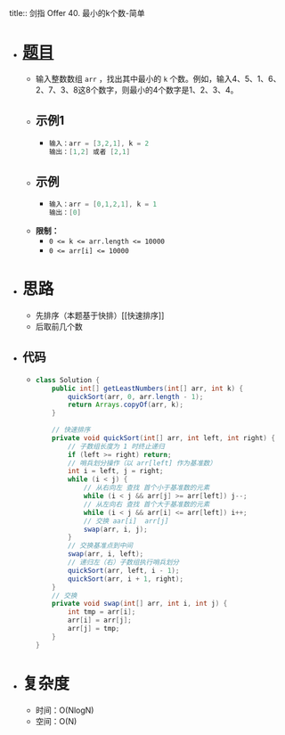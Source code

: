 title:: 剑指 Offer 40. 最小的k个数-简单

- # [题目](https://leetcode.cn/problems/zui-xiao-de-kge-shu-lcof/)
	- 输入整数数组 `arr` ，找出其中最小的 `k` 个数。例如，输入4、5、1、6、2、7、3、8这8个数字，则最小的4个数字是1、2、3、4。
	- ## 示例1
		- ```java
		  输入：arr = [3,2,1], k = 2
		  输出：[1,2] 或者 [2,1]
		  ```
	- ## 示例
		- ```java
		  输入：arr = [0,1,2,1], k = 1
		  输出：[0]
		  ```
	- **限制：**
		- `0 <= k <= arr.length <= 10000`
		- `0 <= arr[i] <= 10000`
- # 思路
	- 先排序（本题基于快排）[[快速排序]]
	- 后取前几个数
- ## 代码
	- ```java
	  class Solution {
	      public int[] getLeastNumbers(int[] arr, int k) {
	          quickSort(arr, 0, arr.length - 1);
	          return Arrays.copyOf(arr, k);
	      }
	    
	      // 快速排序
	      private void quickSort(int[] arr, int left, int right) {
	          // 子数组长度为 1 时终止递归
	          if (left >= right) return;
	          // 哨兵划分操作（以 arr[left] 作为基准数）
	          int i = left, j = right;
	          while (i < j) {
	              // 从右向左 查找 首个小于基准数的元素
	              while (i < j && arr[j] >= arr[left]) j--;
	              // 从左向右 查找 首个大于基准数的元素
	              while (i < j && arr[i] <= arr[left]) i++;
	              // 交换 aar[i]  arr[j]
	              swap(arr, i, j);
	          }
	          // 交换基准点到中间
	          swap(arr, i, left);
	          // 递归左（右）子数组执行哨兵划分
	          quickSort(arr, left, i - 1);
	          quickSort(arr, i + 1, right);
	      }
	      // 交换
	      private void swap(int[] arr, int i, int j) {
	          int tmp = arr[i];
	          arr[i] = arr[j];
	          arr[j] = tmp;
	      }
	  }
	  ```
- # 复杂度
	- 时间：O(NlogN)
	- 空间：O(N)